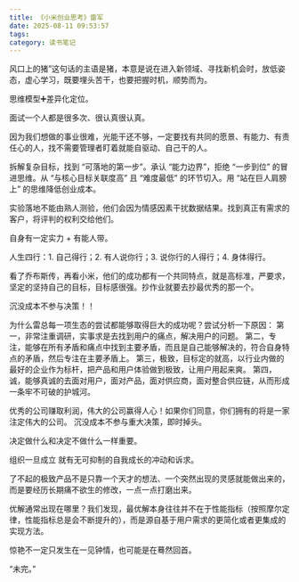 ```yaml
---
title: 《小米创业思考》雷军
date: 2025-08-11 09:53:57
tags:
category: 读书笔记
---
```


风口上的猪”这句话的主语是猪，本意是说在进入新领域、寻找新机会时，放低姿态，虚心学习，既要埋头苦干，也要把握时机，顺势而为。

思维模型➕差异化定位。

面试一个人都是很多次、很认真很认真。

因为我们想做的事业很难，光能干还不够，一定要找有共同的愿景、有能力、有责任心的人，找不需要管理者盯着就能自驱动、自己干的人。

拆解复杂目标，找到 “可落地的第一步”。承认 “能力边界”，拒绝 “一步到位” 的冒进思维。从 “与核心目标关联度高” 且 “难度最低” 的环节切入。用 “站在巨人肩膀上” 的思维降低创业成本。

实验落地不能由熟人测验，他们会因为情感因素干扰数据结果。找到真正有需求的客户，将评判的权利交给他们。

自身有一定实力 + 有能人带。
    
人生四行：1. 自己得行；2. 有人说你行；3. 说你行的人得行；4. 身体得行。

 看了乔布斯传，再看小米，他们的成功都有一个共同特点，就是高标准，严要求，坚定的坚持自己的目标，目标感很强。抄作业就要去抄最优秀的那一个。
    
沉没成本不参与决策！！  

为什么雷总每一项生态的尝试都能够取得巨大的成功呢？尝试分析一下原因：
第一，非常注重调研，实事求是去找到用户的痛点，解决用户的问题。
第二，专注，能够在所有矛盾和痛点中找到主要矛盾，而且是自己能够解决的，符合自身特点的矛盾，然后专注在主要矛盾上。
第三，极致，目标定的就高，以行业内做的最好的企业作为标杆，把产品和用户体验做到极致，让用户用起来爽。
第四，诚，能够真诚的去面对用户，面对产品，面对供应商，面对整合供应链，从而形成一条牢不可破的护城河。

优秀的公司赚取利润，伟大的公司赢得人心！如果你们同意，你们拥有的将是一家注定伟大的公司。
沉没成本不参与重大决策，即时掉头。
    
决定做什么和决定不做什么一样重要。
    
组织一旦成立 就有无可抑制的自我成长的冲动和诉求。
    
了不起的极致产品不是只靠一个天才的想法、一个突然出现的灵感就能做出来的，而是要经历长期痛不欲生的修改，一点一点打磨出来。

优解通常出现在哪里？我们发现，最优解本身往往并不在于性能指标（按照摩尔定律，性能指标总是会不断提升的），而是源自基于用户需求的更简化或者更集成的实现方法。
    
惊艳不一定只发生在一见钟情，也可能是在蓦然回首。

“未完。”



